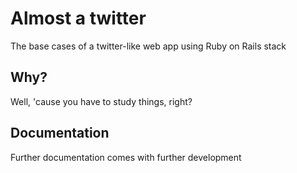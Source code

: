 # Almost a twitter

The base cases of a twitter-like web app using Ruby on Rails stack

## Why?

Well, 'cause you have to study things, right?

## Documentation

Further documentation comes with further development
